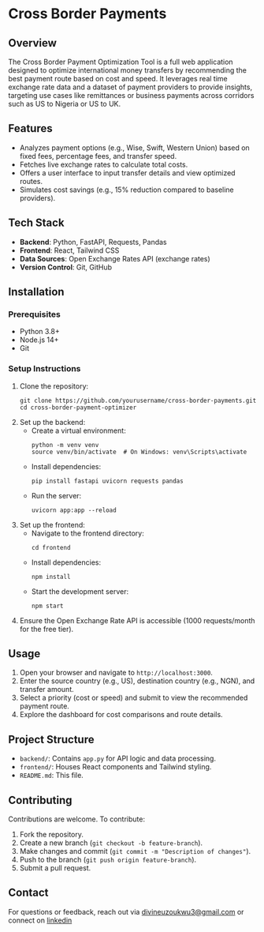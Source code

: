 # Cross Border Payments

## Overview
The Cross Border Payment Optimization Tool is a full web application designed to optimize international money transfers by recommending the best payment route based on cost and speed. It leverages real time exchange rate data and a dataset of payment providers to provide insights, targeting use cases like remittances or business payments across corridors such as US to Nigeria or US to UK.

## Features
- Analyzes payment options (e.g., Wise, Swift, Western Union) based on fixed fees, percentage fees, and transfer speed.
- Fetches live exchange rates to calculate total costs.
- Offers a user interface to input transfer details and view optimized routes.
- Simulates cost savings (e.g., 15% reduction compared to baseline providers).

## Tech Stack
- **Backend**: Python, FastAPI, Requests, Pandas
- **Frontend**: React, Tailwind CSS
- **Data Sources**: Open Exchange Rates API (exchange rates)
- **Version Control**: Git, GitHub

## Installation

### Prerequisites
- Python 3.8+
- Node.js 14+
- Git

### Setup Instructions
1. Clone the repository:
   ```
   git clone https://github.com/yourusername/cross-border-payments.git
   cd cross-border-payment-optimizer
   ```
2. Set up the backend:
   - Create a virtual environment:
     ```
     python -m venv venv
     source venv/bin/activate  # On Windows: venv\Scripts\activate
     ```
   - Install dependencies:
     ```
     pip install fastapi uvicorn requests pandas
     ```
   - Run the server:
     ```
     uvicorn app:app --reload
     ```
3. Set up the frontend:
   - Navigate to the frontend directory:
     ```
     cd frontend
     ```
   - Install dependencies:
     ```
     npm install
     ```
   - Start the development server:
     ```
     npm start
     ```
4. Ensure the Open Exchange Rate API is accessible (1000 requests/month for the free tier).

## Usage
1. Open your browser and navigate to `http://localhost:3000`.
2. Enter the source country (e.g., US), destination country (e.g., NGN), and transfer amount.
3. Select a priority (cost or speed) and submit to view the recommended payment route.
4. Explore the dashboard for cost comparisons and route details.

## Project Structure
- `backend/`: Contains `app.py` for API logic and data processing.
- `frontend/`: Houses React components and Tailwind styling.
- `README.md`: This file.


## Contributing
Contributions are welcome. To contribute:
1. Fork the repository.
2. Create a new branch (`git checkout -b feature-branch`).
3. Make changes and commit (`git commit -m "Description of changes"`).
4. Push to the branch (`git push origin feature-branch`).
5. Submit a pull request.


## Contact
For questions or feedback, reach out via divineuzoukwu3@gmail.com or connect on [linkedin](www.linkedin.com/in/uzoukwu-divine)
